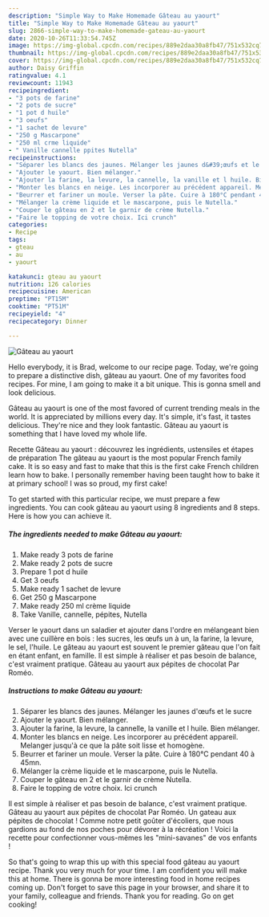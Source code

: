 ```yaml
---
description: "Simple Way to Make Homemade Gâteau au yaourt"
title: "Simple Way to Make Homemade Gâteau au yaourt"
slug: 2866-simple-way-to-make-homemade-gateau-au-yaourt
date: 2020-10-26T11:33:54.745Z
image: https://img-global.cpcdn.com/recipes/889e2daa30a8fb47/751x532cq70/gateau-au-yaourt-photo-principale-de-la-recette.jpg
thumbnail: https://img-global.cpcdn.com/recipes/889e2daa30a8fb47/751x532cq70/gateau-au-yaourt-photo-principale-de-la-recette.jpg
cover: https://img-global.cpcdn.com/recipes/889e2daa30a8fb47/751x532cq70/gateau-au-yaourt-photo-principale-de-la-recette.jpg
author: Daisy Griffin
ratingvalue: 4.1
reviewcount: 11943
recipeingredient:
- "3 pots de farine"
- "2 pots de sucre"
- "1 pot d huile"
- "3 oeufs"
- "1 sachet de levure"
- "250 g Mascarpone"
- "250 ml crme liquide"
- " Vanille cannelle ppites Nutella"
recipeinstructions:
- "Séparer les blancs des jaunes. Mélanger les jaunes d&#39;œufs et le sucre"
- "Ajouter le yaourt. Bien mélanger."
- "Ajouter la farine, la levure, la cannelle, la vanille et l huile. Bien mélanger."
- "Monter les blancs en neige. Les incorporer au précédent appareil. Melanger jusqu&#39;à ce que la pâte soit lisse et homogène."
- "Beurrer et fariner un moule. Verser la pâte. Cuire à 180°C pendant 40 à 45mn."
- "Mélanger la crème liquide et le mascarpone, puis le Nutella."
- "Couper le gâteau en 2 et le garnir de crème Nutella."
- "Faire le topping de votre choix. Ici crunch"
categories:
- Recipe
tags:
- gteau
- au
- yaourt

katakunci: gteau au yaourt 
nutrition: 126 calories
recipecuisine: American
preptime: "PT15M"
cooktime: "PT51M"
recipeyield: "4"
recipecategory: Dinner

---
```



![Gâteau au yaourt](https://img-global.cpcdn.com/recipes/889e2daa30a8fb47/751x532cq70/gateau-au-yaourt-photo-principale-de-la-recette.jpg)

Hello everybody, it is Brad, welcome to our recipe page. Today, we're going to prepare a distinctive dish, gâteau au yaourt. One of my favorites food recipes. For mine, I am going to make it a bit unique. This is gonna smell and look delicious.

Gâteau au yaourt is one of the most favored of current trending meals in the world. It is appreciated by millions every day. It's simple, it's fast, it tastes delicious. They're nice and they look fantastic. Gâteau au yaourt is something that I have loved my whole life.

Recette Gâteau au yaourt : découvrez les ingrédients, ustensiles et étapes de préparation The gâteau au yaourt is the most popular French family cake. It is so easy and fast to make that this is the first cake French children learn how to bake. I personally remember having been taught how to bake it at primary school! I was so proud, my first cake!


To get started with this particular recipe, we must prepare a few ingredients. You can cook gâteau au yaourt using 8 ingredients and 8 steps. Here is how you can achieve it.

<!--inarticleads1-->

##### The ingredients needed to make Gâteau au yaourt:

1. Make ready 3 pots de farine
1. Make ready 2 pots de sucre
1. Prepare 1 pot d huile
1. Get 3 oeufs
1. Make ready 1 sachet de levure
1. Get 250 g Mascarpone
1. Make ready 250 ml crème liquide
1. Take  Vanille, cannelle, pépites, Nutella


Verser le yaourt dans un saladier et ajouter dans l&#39;ordre en mélangeant bien avec une cuillère en bois : les sucres, les œufs un à un, la farine, la levure, le sel, l&#39;huile. Le gâteau au yaourt est souvent le premier gâteau que l&#39;on fait en étant enfant, en famille. Il est simple à réaliser et pas besoin de balance, c&#39;est vraiment pratique. Gâteau au yaourt aux pépites de chocolat Par Roméo. 

<!--inarticleads2-->

##### Instructions to make Gâteau au yaourt:

1. Séparer les blancs des jaunes. Mélanger les jaunes d&#39;œufs et le sucre
1. Ajouter le yaourt. Bien mélanger.
1. Ajouter la farine, la levure, la cannelle, la vanille et l huile. Bien mélanger.
1. Monter les blancs en neige. Les incorporer au précédent appareil. Melanger jusqu&#39;à ce que la pâte soit lisse et homogène.
1. Beurrer et fariner un moule. Verser la pâte. Cuire à 180°C pendant 40 à 45mn.
1. Mélanger la crème liquide et le mascarpone, puis le Nutella.
1. Couper le gâteau en 2 et le garnir de crème Nutella.
1. Faire le topping de votre choix. Ici crunch


Il est simple à réaliser et pas besoin de balance, c&#39;est vraiment pratique. Gâteau au yaourt aux pépites de chocolat Par Roméo. Un gateau aux pépites de chocolat ! Comme notre petit goûter d&#39;écoliers, que nous gardions au fond de nos poches pour dévorer à la récréation ! Voici la recette pour confectionner vous-mêmes les &#34;mini-savanes&#34; de vos enfants ! 

So that's going to wrap this up with this special food gâteau au yaourt recipe. Thank you very much for your time. I am confident you will make this at home. There is gonna be more interesting food in home recipes coming up. Don't forget to save this page in your browser, and share it to your family, colleague and friends. Thank you for reading. Go on get cooking!
